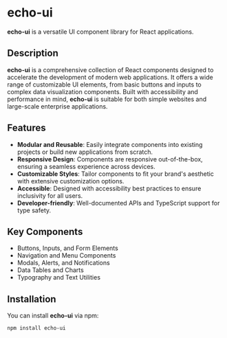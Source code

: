 # echo-ui

**echo-ui** is a versatile UI component library for React applications.

## Description

**echo-ui** is a comprehensive collection of React components designed to accelerate the development of modern web applications. It offers a wide range of customizable UI elements, from basic buttons and inputs to complex data visualization components. Built with accessibility and performance in mind, **echo-ui** is suitable for both simple websites and large-scale enterprise applications.

## Features

- **Modular and Reusable**: Easily integrate components into existing projects or build new applications from scratch.
- **Responsive Design**: Components are responsive out-of-the-box, ensuring a seamless experience across devices.
- **Customizable Styles**: Tailor components to fit your brand's aesthetic with extensive customization options.
- **Accessible**: Designed with accessibility best practices to ensure inclusivity for all users.
- **Developer-friendly**: Well-documented APIs and TypeScript support for type safety.

## Key Components

- Buttons, Inputs, and Form Elements
- Navigation and Menu Components
- Modals, Alerts, and Notifications
- Data Tables and Charts
- Typography and Text Utilities

## Installation

You can install **echo-ui** via npm:

```bash
npm install echo-ui
```
